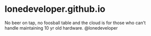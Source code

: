 lonedeveloper.github.io
=======================

No beer on tap, no foosball table and the cloud is for those who can't handle maintaining 10 yr old hardware. @lonedeveloper
